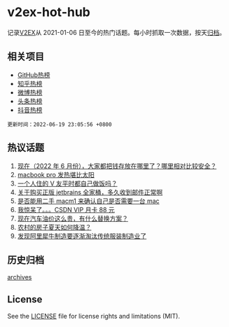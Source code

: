 # v2ex-hot-hub

 记录[V2EX](https://www.v2ex.com/)从 2021-01-06 日至今的热门话题。每小时抓取一次数据，按天[归档](archives)。
 
 ## 相关项目

- [GitHub热榜](https://github.com/snaildev/github-hot-hub)
- [知乎热榜](https://github.com/snaildev/zhihu-hot-hub)
- [微博热榜](https://github.com/snaildev/weibo-hot-hub)
- [头条热榜](https://github.com/snaildev/toutiao-hot-hub)
- [抖音热榜](https://github.com/snaildev/douyin-hot-hub)


 `更新时间：2022-06-19 23:05:56 +0800`

## 热议话题

1. [现在（2022 年 6 月份），大家都把钱存放在哪里了？哪里相对比较安全？](https://www.v2ex.com/t/860611)
1. [macbook pro 发热堪比太阳](https://www.v2ex.com/t/860599)
1. [一个人住的 V 友平时都自己做饭吗？](https://www.v2ex.com/t/860649)
1. [关于购买正版 jetbrains 全家桶，多久收到邮件正常啊](https://www.v2ex.com/t/860643)
1. [是否能用二手 macm1 来确认自己是否需要一台 mac](https://www.v2ex.com/t/860629)
1. [我惊呆了。。。CSDN VIP 月卡 88 元](https://www.v2ex.com/t/860634)
1. [现在汽车油价这么贵，有什么替换方案？](https://www.v2ex.com/t/860677)
1. [农村的房子夏天如何降温？](https://www.v2ex.com/t/860657)
1. [发现阿里犀牛制造要逐渐淘汰传统服装制造业了](https://www.v2ex.com/t/860659)

## 历史归档

[archives](archives)

## License

See the [LICENSE](LICENSE) file for license rights and limitations (MIT).
